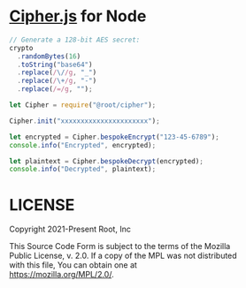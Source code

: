 # [Cipher.js](https://github.com/therootcompany/cipher.js) for Node

```js
// Generate a 128-bit AES secret:
crypto
  .randomBytes(16)
  .toString("base64")
  .replace(/\//g, "_")
  .replace(/\+/g, "-")
  .replace(/=/g, "");
```

```js
let Cipher = require("@root/cipher");

Cipher.init("xxxxxxxxxxxxxxxxxxxxxx");

let encrypted = Cipher.bespokeEncrypt("123-45-6789");
console.info("Encrypted", encrypted);

let plaintext = Cipher.bespokeDecrypt(encrypted);
console.info("Decrypted", plaintext);
```

# LICENSE

Copyright 2021-Present Root, Inc

This Source Code Form is subject to the terms of the Mozilla \
Public License, v. 2.0. If a copy of the MPL was not distributed \
with this file, You can obtain one at \
https://mozilla.org/MPL/2.0/.
